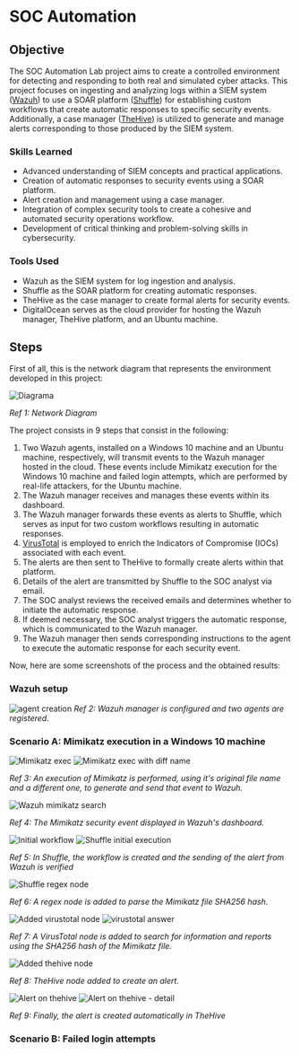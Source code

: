# SOC Automation

## Objective

The SOC Automation Lab project aims to create a controlled environment for detecting and responding to both real and simulated cyber attacks. This project focuses on ingesting and analyzing logs within a SIEM system ([Wazuh](https://wazuh.com/)) to use a SOAR platform ([Shuffle](https://shuffler.io/)) for establishing custom workflows that create automatic responses to specific security events. Additionally, a case manager ([TheHive](https://thehive-project.org/)) is utilized to generate and manage alerts corresponding to those produced by the SIEM system.

### Skills Learned

- Advanced understanding of SIEM concepts and practical applications.
- Creation of automatic responses to security events using a SOAR platform.
- Alert creation and management using a case manager.
- Integration of complex security tools to create a cohesive and automated security operations workflow.
- Development of critical thinking and problem-solving skills in cybersecurity.

### Tools Used

- Wazuh as the SIEM system for log ingestion and analysis.
- Shuffle as the SOAR platform for creating automatic responses.
- TheHive as the case manager to create formal alerts for security events.
- DigitalOcean serves as the cloud provider for hosting the Wazuh manager, TheHive platform, and an Ubuntu machine.

## Steps
First of all, this is the network diagram that represents the environment developed in this project:

![Diagrama](https://github.com/mbolanoss/SOC-Automation/assets/53063734/7806b4a3-8485-4792-bfde-b4839ad38eae)

*Ref 1: Network Diagram*

The project consists in 9 steps that consist in the following:
1. Two Wazuh agents, installed on a Windows 10 machine and an Ubuntu machine, respectively, will transmit events to the Wazuh manager hosted in the cloud. These events include Mimikatz execution for the Windows 10 machine and failed login attempts, which are performed by real-life attackers, for the Ubuntu machine.
2. The Wazuh manager receives and manages these events within its dashboard.
3. The Wazuh manager forwards these events as alerts to Shuffle, which serves as input for two custom workflows resulting in automatic responses.
4. [VirusTotal](https://www.virustotal.com/gui/home/upload)  is employed to enrich the Indicators of Compromise (IOCs) associated with each event.
5. The alerts are then sent to TheHive to formally create alerts within that platform.
6. Details of the alert are transmitted by Shuffle to the SOC analyst via email.
7. The SOC analyst reviews the received emails and determines whether to initiate the automatic response.
8. If deemed necessary, the SOC analyst triggers the automatic response, which is communicated to the Wazuh manager.
9. The Wazuh manager then sends corresponding instructions to the agent to execute the automatic response for each security event.

Now, here are some screenshots of the process and the obtained results:
### Wazuh setup

![agent creation](https://github.com/mbolanoss/SOC-Automation/assets/53063734/d8051399-13d2-4c31-a965-559fab10bd14)
*Ref 2: Wazuh manager is configured and two agents are registered.*

### Scenario A: Mimikatz execution in a Windows 10 machine

![Mimikatz exec](https://github.com/mbolanoss/SOC-Automation/assets/53063734/cb7a37eb-764a-496b-9c54-d4011da72d3b)
![Mimikatz exec with diff name](https://github.com/mbolanoss/SOC-Automation/assets/53063734/c6132401-19fb-4d16-ac89-aff3fe5b3848)

*Ref 3: An execution of Mimikatz is performed, using it's original file name and a different one, to generate and send that event to Wazuh.*

![Wazuh mimikatz search](https://github.com/mbolanoss/SOC-Automation/assets/53063734/d808bb7f-cb5d-434e-b17c-658b7012b362)

*Ref 4: The Mimikatz security event displayed in Wazuh's dashboard.*

![Initial workflow](https://github.com/mbolanoss/SOC-Automation/assets/53063734/fcfcb167-59ea-4ab6-af03-74b9881b65f7)
![Shuffle initial execution](https://github.com/mbolanoss/SOC-Automation/assets/53063734/b5522fda-6fad-457f-97b9-3479ab715d7f)

*Ref 5: In Shuffle, the workflow is created and the sending of the alert from Wazuh is verified*

![Shuffle regex node](https://github.com/mbolanoss/SOC-Automation/assets/53063734/24a1de0a-88b7-44b3-b90d-4f63ee2afba7)

*Ref 6: A regex node is added to parse the Mimikatz file SHA256 hash.*

![Added virustotal node](https://github.com/mbolanoss/SOC-Automation/assets/53063734/7a6cdcc8-5904-418a-b00d-292f7a3c12fd)
![virustotal answer](https://github.com/mbolanoss/SOC-Automation/assets/53063734/94dedd30-29d5-42db-87df-fb1ce773f5a6)

*Ref 7: A VirusTotal node is added to search for information and reports using the SHA256 hash of the Mimikatz file.*

![Added thehive node](https://github.com/mbolanoss/SOC-Automation/assets/53063734/132ce0e3-5343-4f98-b23e-7441f29616c0)

*Ref 8: TheHive node added to create an alert.*

![Alert on thehive](https://github.com/mbolanoss/SOC-Automation/assets/53063734/b2250e36-97d3-4624-aad9-446b6d91a3cc)
![Alert on thehive - detail](https://github.com/mbolanoss/SOC-Automation/assets/53063734/15e82fcf-413c-4431-abf0-991e86187304)

*Ref 9: Finally, the alert is created automatically in TheHive*

### Scenario B: Failed login attempts

